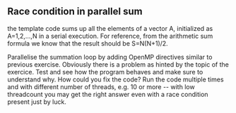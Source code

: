 ## Race condition in parallel sum

the template code sums up all the elements of a vector A, initialized as A=1,2,...,N in a serial execution. 
For reference, from the arithmetic sum formula we know that the result should be S=N(N+1)/2.

Parallelise the summation loop by adding OpenMP directives similar to previous exercise. Obviously there is a problem as hinted by the topic of the 
exercice. Test and see how the program behaves and make sure to understand why. How could you fix the code? Run the code 
multiple times and with different number of threads, e.g. 10 or more -- with low threadcount you may get the right answer even with 
a race condition present just by luck. 




